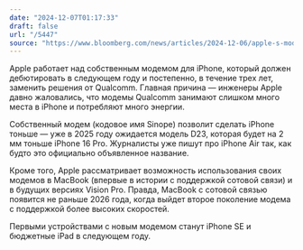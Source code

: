 ```yaml
---
date: "2024-12-07T01:17:33"
draft: false
url: "/5447"
source: "https://www.bloomberg.com/news/articles/2024-12-06/apple-s-modem-chips-pave-way-for-slimmer-iphone-cellular-macs-and-headsets"
---
```


Apple работает над собственным модемом для iPhone, который должен дебютировать в следующем году и постепенно, в течение трех лет, заменить решения от Qualcomm. Главная причина — инженеры Apple давно жаловались, что модемы Qualcomm занимают слишком много места в iPhone и потребляют много энергии.

Собственный модем (кодовое имя Sinope) позволит сделать iPhone тоньше — уже в 2025 году ожидается модель D23, которая будет на 2 мм тоньше iPhone 16 Pro. Журналисты уже пишут про iPhone Air так, как будто это официально объявленное название. 

Кроме того, Apple рассматривает возможность использования своих модемов в MacBook (впервые в истории с поддержкой сотовой связи) и в будущих версиях Vision Pro. Правда, MacBook с сотовой связью появится не раньше 2026 года, когда выйдет второе поколение модема с поддержкой более высоких скоростей.

Первыми устройствами с новым модемом станут iPhone SE и бюджетные iPad в следующем году.
